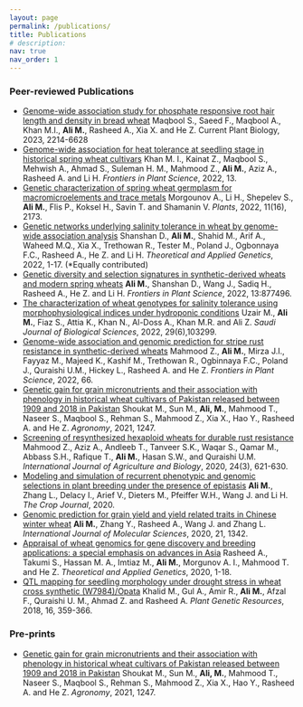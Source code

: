 ```yaml
---
layout: page
permalink: /publications/
title: Publications
# description:
nav: true
nav_order: 1
---
```


### **Peer-reviewed Publications**
- [Genome-wide association study for phosphate responsive root hair length and density in bread wheat](https://doi.org/10.1016/j.cpb.2023.100290) Maqbool S., Saeed F., Maqbool A., Khan M.I., **Ali M.**, Rasheed A., Xia X. and He Z. Current Plant Biology, 2023, 2214-6628
- [Genome-wide association for heat tolerance at seedling stage in historical spring wheat cultivars](https://www.frontiersin.org/articles/10.3389/fpls.2022.972481/full) Khan M. I., Kainat Z., Maqbool S., Mehwish A., Ahmad S., Suleman H. M., Mahmood Z., **Ali M.**, Aziz A., Rasheed A. and Li H. *Frontiers in
Plant Science*, 2022, 13.
- [Genetic characterization of spring wheat germplasm for macromicroelements and trace metals](https://www.mdpi.com/2223-7747/11/16/2173) Morgounov A., Li H., Shepelev S., **Ali M.**, Flis P., Koksel H., Savin T. and Shamanin V. *Plants*, 2022, 11(16), 2173.
- [Genetic networks underlying salinity tolerance in wheat by genome-wide association analysis](https://link.springer.com/article/10.1007/s00122-022-04153-5) Shanshan D., **Ali M.**, Shahid M., Arif A., Waheed M.Q., Xia X., Trethowan R., Tester M., Poland J., Ogbonnaya F.C., Rasheed A., He Z. and Li H. *Theoretical and Applied Genetics*, 2022, 1-17. (*Equally contributed)
- [Genetic diversity and selection signatures in synthetic-derived wheats and modern spring wheats](https://www.frontiersin.org/articles/10.3389/fpls.2022.877496/full) **Ali M.**, Shanshan D., Wang J., Sadiq H., Rasheed A., He Z. and Li H.  *Frontiers in Plant Science*, 2022, 13:877496.
- [The characterization of wheat genotypes for salinity tolerance using morphophysiological indices under hydroponic conditions](https://www.sciencedirect.com/science/article/pii/S1319562X22002157) Uzair M., **Ali M.**, Fiaz S., Attia K., Khan N., Al-Doss A., Khan M.R. and Ali Z. *Saudi Journal of Biological Sciences*, 2022, 29(6),103299.
- [Genome-wide association and genomic prediction for stripe rust resistance in synthetic-derived wheats](https://www.frontiersin.org/articles/10.3389/fpls.2022.788593/full) Mahmood Z., **Ali M.**, Mirza J.I., Fayyaz M., Majeed K., Kashif M., Trethowan R., Ogbinnaya F.C., Poland J., Quraishi U.M., Hickey L., Rasheed A. and He Z. *Frontiers in Plant Science*, 2022, 66.
- [Genetic gain for grain micronutrients and their association with phenology in historical wheat cultivars of Pakistan released between 1909 and 2018 in Pakistan](https://www.mdpi.com/2073-4395/11/6/1247) Shoukat M., Sun M., **Ali, M.**, Mahmood T., Naseer S., Maqbool S., Rehman S., Mahmood Z., Xia X., Hao Y., Rasheed A. and He Z. *Agronomy*, 2021, 1247.
- [Screening of resynthesized hexaploid wheats for durable rust resistance](https://www.cabdirect.org/cabdirect/abstract/20203355477) Mahmood Z., Aziz A., Andleeb T., Tanveer S.K., Waqar S., Qamar M., Abbass S.H., Rafique T., **Ali M.**, Hasan S.W., and Quraishi U.M. *International Journal of Agriculture and Biology*, 2020, 24(3), 621-630.
- [Modeling and simulation of recurrent phenotypic and genomic selections in plant breeding under the presence of epistasis](https://www.sciencedirect.com/science/article/pii/S2214514120300544) **Ali M.**, Zhang L., Delacy I., Arief V., Dieters M., Pfeiffer W.H., Wang J. and Li H. *The Crop Journal*, 2020.
- [Genomic prediction for grain yield and yield related traits in Chinese winter wheat](https://www.mdpi.com/1422-0067/21/4/1342) **Ali M.**, Zhang Y., Rasheed A., Wang J. and Zhang L. *International Journal of Molecular Sciences*, 2020, 21, 1342.
- [Appraisal of wheat genomics for gene discovery and breeding applications: a special emphasis on advances in Asia](https://link.springer.com/article/10.1007/s00122-019-03523-w) Rasheed A., Takumi S., Hassan M. A., Imtiaz M., **Ali M.**, Morgunov A. I., Mahmood T. and He Z. *Theoretical and Applied
Genetics*, 2020, 1-18.
- [QTL mapping for seedling morphology under drought stress in wheat cross synthetic (W7984)/Opata](https://doi.org/10.1017/S1479262118000023) Khalid M., Gul A., Amir R., **Ali M.**, Afzal F., Quraishi U. M., Ahmad Z. and Rasheed A. *Plant Genetic Resources*, 2018, 16, 359-366.

### **Pre-prints**

- [Genetic gain for grain micronutrients and their association with phenology in historical wheat cultivars of Pakistan released between 1909 and 2018 in Pakistan](https://www.preprints.org/manuscript/202105.0283/v1) Shoukat M., Sun M., **Ali, M.**, Mahmood T., Naseer S., Maqbool S., Rehman S., Mahmood Z., Xia X., Hao Y., Rasheed A. and He Z. *Agronomy*, 2021, 1247.
